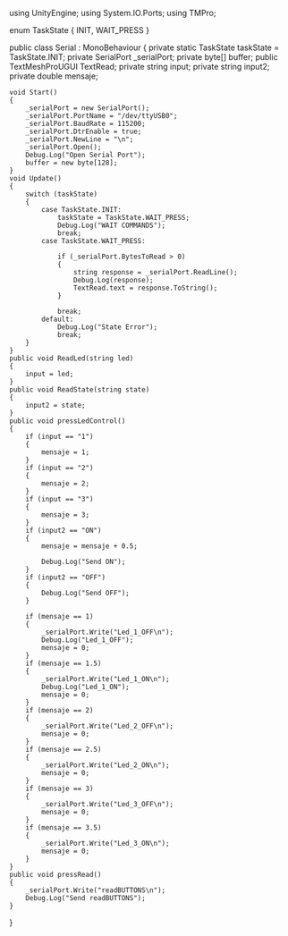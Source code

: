 using UnityEngine;
using System.IO.Ports;
using TMPro;

enum TaskState
{
    INIT,
    WAIT_PRESS
}

public class Serial : MonoBehaviour
{
    private static TaskState taskState = TaskState.INIT;
    private SerialPort _serialPort;
    private byte[] buffer;
    public TextMeshProUGUI TextRead;
    private string input;
    private string input2;
    private double mensaje;

    void Start()
    {
        _serialPort = new SerialPort();
        _serialPort.PortName = "/dev/ttyUSB0";
        _serialPort.BaudRate = 115200;
        _serialPort.DtrEnable = true;
        _serialPort.NewLine = "\n";
        _serialPort.Open();
        Debug.Log("Open Serial Port");
        buffer = new byte[128];
    }
    void Update()
    {
        switch (taskState)
        {
            case TaskState.INIT:
                taskState = TaskState.WAIT_PRESS;
                Debug.Log("WAIT COMMANDS");
                break;
            case TaskState.WAIT_PRESS:
          
                if (_serialPort.BytesToRead > 0)
                {
                    string response = _serialPort.ReadLine();
                    Debug.Log(response);
                    TextRead.text = response.ToString();
                }

                break;
            default:
                Debug.Log("State Error");
                break;
        }
    }
    public void ReadLed(string led)
    {
        input = led;
    }
    public void ReadState(string state)
    {
        input2 = state;
    }
    public void pressLedControl()
    {
        if (input == "1")
        {
            mensaje = 1;
        }
        if (input == "2")
        {
            mensaje = 2;
        }
        if (input == "3")
        {
            mensaje = 3;
        }
        if (input2 == "ON")
        {
            mensaje = mensaje + 0.5; 
          
            Debug.Log("Send ON");
        }
        if (input2 == "OFF")
        {
            Debug.Log("Send OFF");
        }

        if (mensaje == 1)
        {
            _serialPort.Write("Led_1_OFF\n");
            Debug.Log("Led_1_OFF");
            mensaje = 0;
        }
        if (mensaje == 1.5)
        {
            _serialPort.Write("Led_1_ON\n");
            Debug.Log("Led_1_ON");
            mensaje = 0;
        }
        if (mensaje == 2)
        {
            _serialPort.Write("Led_2_OFF\n");
            mensaje = 0;
        }
        if (mensaje == 2.5)
        {
            _serialPort.Write("Led_2_ON\n");
            mensaje = 0;
        }
        if (mensaje == 3)
        {
            _serialPort.Write("Led_3_OFF\n");
            mensaje = 0;
        }
        if (mensaje == 3.5)
        {
            _serialPort.Write("Led_3_ON\n");
            mensaje = 0;
        }
    }
    public void pressRead()
    {
        _serialPort.Write("readBUTTONS\n");
        Debug.Log("Send readBUTTONS");
    }
}
